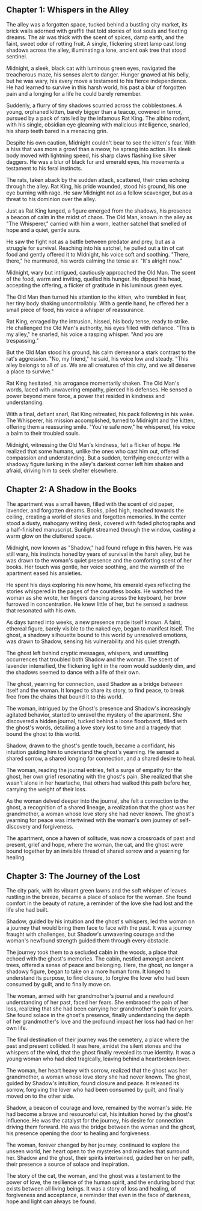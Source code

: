 ## Chapter 1: Whispers in the Alley

The alley was a forgotten space, tucked behind a bustling city market, its brick walls adorned with graffiti that told stories of lost souls and fleeting dreams. The air was thick with the scent of spices, damp earth, and the faint, sweet odor of rotting fruit. A single, flickering street lamp cast long shadows across the alley, illuminating a lone, ancient oak tree that stood sentinel.

Midnight, a sleek, black cat with luminous green eyes, navigated the treacherous maze, his senses alert to danger. Hunger gnawed at his belly, but he was wary, his every move a testament to his fierce independence. He had learned to survive in this harsh world, his past a blur of forgotten pain and a longing for a life he could barely remember.

Suddenly, a flurry of tiny shadows scurried across the cobblestones. A young, orphaned kitten, barely bigger than a teacup, cowered in terror, pursued by a pack of rats led by the infamous Rat King. The albino rodent, with his single, obsidian eye gleaming with malicious intelligence, snarled, his sharp teeth bared in a menacing grin. 

Despite his own caution, Midnight couldn't bear to see the kitten's fear. With a hiss that was more a growl than a meow, he sprang into action. His sleek body moved with lightning speed, his sharp claws flashing like silver daggers. He was a blur of black fur and emerald eyes, his movements a testament to his feral instincts.

The rats, taken aback by the sudden attack, scattered, their cries echoing through the alley. Rat King, his pride wounded, stood his ground, his one eye burning with rage. He saw Midnight not as a fellow scavenger, but as a threat to his dominion over the alley. 

Just as Rat King lunged, a figure emerged from the shadows, his presence a beacon of calm in the midst of chaos. The Old Man, known in the alley as "The Whisperer," carried with him a worn, leather satchel that smelled of hope and a quiet, gentle aura. 

He saw the fight not as a battle between predator and prey, but as a struggle for survival. Reaching into his satchel, he pulled out a tin of cat food and gently offered it to Midnight, his voice soft and soothing. "There, there," he murmured, his words calming the tense air. "It's alright now."

Midnight, wary but intrigued, cautiously approached the Old Man. The scent of the food, warm and inviting, quelled his hunger. He dipped his head, accepting the offering, a flicker of gratitude in his luminous green eyes.

The Old Man then turned his attention to the kitten, who trembled in fear, her tiny body shaking uncontrollably. With a gentle hand, he offered her a small piece of food, his voice a whisper of reassurance.

Rat King, enraged by the intrusion, hissed, his body tense, ready to strike. He challenged the Old Man's authority, his eyes filled with defiance. "This is my alley," he snarled, his voice a rasping whisper. "And you are trespassing."

But the Old Man stood his ground, his calm demeanor a stark contrast to the rat's aggression. "No, my friend," he said, his voice low and steady. "This alley belongs to all of us. We are all creatures of this city, and we all deserve a place to survive."

Rat King hesitated, his arrogance momentarily shaken. The Old Man's words, laced with unwavering empathy, pierced his defenses.  He sensed a power beyond mere force, a power that resided in kindness and understanding.

With a final, defiant snarl, Rat King retreated, his pack following in his wake. The Whisperer, his mission accomplished, turned to Midnight and the kitten, offering them a reassuring smile. "You're safe now," he whispered, his voice a balm to their troubled souls.

Midnight, witnessing the Old Man's kindness, felt a flicker of hope. He realized that some humans, unlike the ones who cast him out, offered compassion and understanding. But a sudden, terrifying encounter with a shadowy figure lurking in the alley's darkest corner left him shaken and afraid, driving him to seek shelter elsewhere. 


## Chapter 2: A Shadow in the Books

The apartment was a small haven, filled with the scent of old paper, lavender, and forgotten dreams. Books, piled high, reached towards the ceiling, creating a world of stories and forgotten memories. In the center stood a dusty, mahogany writing desk, covered with faded photographs and a half-finished manuscript. Sunlight streamed through the window, casting a warm glow on the cluttered space.

Midnight, now known as "Shadow," had found refuge in this haven. He was still wary, his instincts honed by years of survival in the harsh alley, but he was drawn to the woman's quiet presence and the comforting scent of her books. Her touch was gentle, her voice soothing, and the warmth of the apartment eased his anxieties.

He spent his days exploring his new home, his emerald eyes reflecting the stories whispered in the pages of the countless books.  He watched the woman as she wrote, her fingers dancing across the keyboard, her brow furrowed in concentration. He knew little of her, but he sensed a sadness that resonated with his own. 

As days turned into weeks, a new presence made itself known. A faint, ethereal figure, barely visible to the naked eye, began to manifest itself. The ghost, a shadowy silhouette bound to this world by unresolved emotions, was drawn to Shadow, sensing his vulnerability and his quiet strength.

The ghost left behind cryptic messages, whispers, and unsettling occurrences that troubled both Shadow and the woman.  The scent of lavender intensified, the flickering light in the room would suddenly dim, and the shadows seemed to dance with a life of their own.

The ghost, yearning for connection, used Shadow as a bridge between itself and the woman. It longed to share its story, to find peace, to break free from the chains that bound it to this world.  

The woman, intrigued by the Ghost's presence and Shadow's increasingly agitated behavior, started to unravel the mystery of the apartment.  She discovered a hidden journal, tucked behind a loose floorboard, filled with the ghost's words, detailing a love story lost to time and a tragedy that bound the ghost to this world.

Shadow, drawn to the ghost's gentle touch, became a confidant, his intuition guiding him to understand the ghost's yearning. He sensed a shared sorrow, a shared longing for connection, and a shared desire to heal.

The woman, reading the journal entries, felt a surge of empathy for the ghost, her own grief resonating with the ghost's pain.  She realized that she wasn't alone in her heartache, that others had walked this path before her, carrying the weight of their loss.

As the woman delved deeper into the journal, she felt a connection to the ghost, a recognition of a shared lineage, a realization that the ghost was her grandmother, a woman whose love story she had never known. The ghost's yearning for peace was intertwined with the woman's own journey of self-discovery and forgiveness. 

The apartment, once a haven of solitude, was now a crossroads of past and present, grief and hope, where the woman, the cat, and the ghost were bound together by an invisible thread of shared sorrow and a yearning for healing. 


## Chapter 3: The Journey of the Lost

The city park, with its vibrant green lawns and the soft whisper of leaves rustling in the breeze, became a place of solace for the woman.  She found comfort in the beauty of nature, a reminder of the love she had lost and the life she had built. 

Shadow, guided by his intuition and the ghost's whispers, led the woman on a journey that would bring them face to face with the past. It was a journey fraught with challenges, but Shadow's unwavering courage and the woman's newfound strength guided them through every obstacle.

The journey took them to a secluded cabin in the woods, a place that echoed with the ghost's memories. The cabin, nestled amongst ancient trees, offered a sense of peace and belonging.  Here, the ghost, no longer a shadowy figure, began to take on a more human form. It longed to understand its purpose, to find closure, to forgive the lover who had been consumed by guilt, and to finally move on.

The woman, armed with her grandmother's journal and a newfound understanding of her past, faced her fears.  She embraced the pain of her loss, realizing that she had been carrying her grandmother's pain for years.  She found solace in the ghost's presence, finally understanding the depth of her grandmother's love and the profound impact her loss had had on her own life.

The final destination of their journey was the cemetery, a place where the past and present collided. It was here, amidst the silent stones and the whispers of the wind, that the ghost finally revealed its true identity. It was a young woman who had died tragically, leaving behind a heartbroken lover.

The woman, her heart heavy with sorrow, realized that the ghost was her grandmother, a woman whose love story she had never known.  The ghost, guided by Shadow's intuition, found closure and peace. It released its sorrow, forgiving the lover who had been consumed by guilt, and finally moved on to the other side.

Shadow, a beacon of courage and love, remained by the woman's side. He had become a brave and resourceful cat, his intuition honed by the ghost's influence. He was the catalyst for the journey, his desire for connection driving them forward. He was the bridge between the woman and the ghost, his presence opening the door to healing and forgiveness.

The woman, forever changed by her journey, continued to explore the unseen world, her heart open to the mysteries and miracles that surround her. Shadow and the ghost, their spirits intertwined, guided her on her path, their presence a source of solace and inspiration.

The story of the cat, the woman, and the ghost was a testament to the power of love, the resilience of the human spirit, and the enduring bond that exists between all living beings. It was a story of loss and healing, of forgiveness and acceptance, a reminder that even in the face of darkness, hope and light can always be found. 
